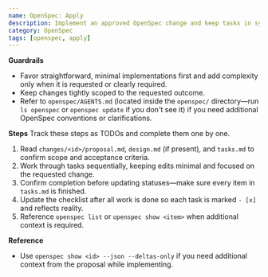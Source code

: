 ```yaml
---
name: OpenSpec: Apply
description: Implement an approved OpenSpec change and keep tasks in sync.
category: OpenSpec
tags: [openspec, apply]
---
```


<!-- OPENSPEC:START -->
**Guardrails**
- Favor straightforward, minimal implementations first and add complexity only when it is requested or clearly required.
- Keep changes tightly scoped to the requested outcome.
- Refer to `openspec/AGENTS.md` (located inside the `openspec/` directory—run `ls openspec` or `openspec update` if you don't see it) if you need additional OpenSpec conventions or clarifications.

**Steps**
Track these steps as TODOs and complete them one by one.
1. Read `changes/<id>/proposal.md`, `design.md` (if present), and `tasks.md` to confirm scope and acceptance criteria.
2. Work through tasks sequentially, keeping edits minimal and focused on the requested change.
3. Confirm completion before updating statuses—make sure every item in `tasks.md` is finished.
4. Update the checklist after all work is done so each task is marked `- [x]` and reflects reality.
5. Reference `openspec list` or `openspec show <item>` when additional context is required.

**Reference**
- Use `openspec show <id> --json --deltas-only` if you need additional context from the proposal while implementing.
<!-- OPENSPEC:END -->
